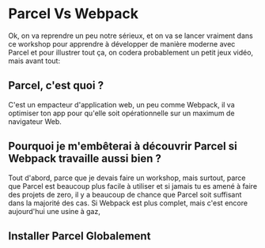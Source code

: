 <h1>Parcel Vs Webpack</h1>

Ok, on va reprendre un peu notre sérieux, et on va se lancer vraiment dans ce workshop pour apprendre à développer de manière moderne avec Parcel et pour illustrer tout ça, on codera probablement un petit jeux vidéo, mais avant tout:

<h2>Parcel, c'est quoi ? </h2>

C'est un empacteur d'application web, un peu comme Webpack, il va optimiser ton app pour qu'elle soit opérationnelle sur un maximum de navigateur Web.

<h2>Pourquoi je m'embêterai à découvrir Parcel si Webpack travaille aussi bien ?</h2>

Tout d'abord, parce que je devais faire un workshop, mais surtout, parce que Parcel est beaucoup plus facile à utiliser et si jamais tu es amené à faire des projets de zero, il y a beaucoup de chance que Parcel soit suffisant dans la majorité des cas. Si Webpack est plus complet, mais c'est encore aujourd'hui une usine à gaz, 

<h2 id="global">Installer Parcel Globalement</h2>

